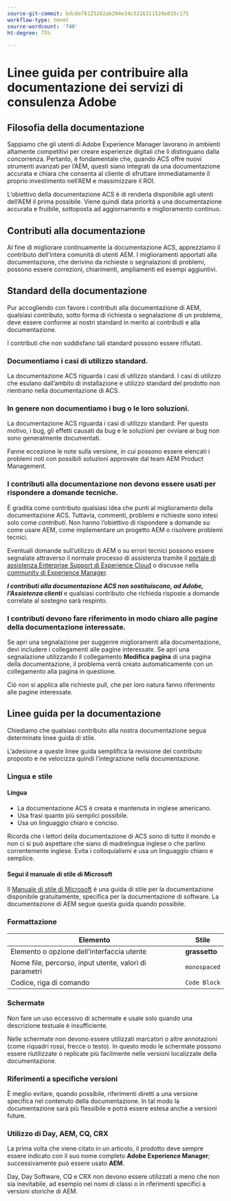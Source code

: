 ```yaml
---
source-git-commit: bdc8e76125282ab294e34c5216311524e015c175
workflow-type: tm+mt
source-wordcount: '740'
ht-degree: 75%

---
```

# Linee guida per contribuire alla documentazione dei servizi di consulenza Adobe

## Filosofia della documentazione

Sappiamo che gli utenti di Adobe Experience Manager lavorano in ambienti altamente competitivi per creare esperienze digitali che li distinguano dalla concorrenza. Pertanto, è fondamentale che, quando ACS offre nuovi strumenti avanzati per l’AEM, questi siano integrati da una documentazione accurata e chiara che consenta al cliente di sfruttare immediatamente il proprio investimento nell’AEM e massimizzare il ROI.

L’obiettivo della documentazione ACS è di renderla disponibile agli utenti dell’AEM il prima possibile. Viene quindi data priorità a una documentazione accurata e fruibile, sottoposta ad aggiornamento e miglioramento continuo.

## Contributi alla documentazione

Al fine di migliorare continuamente la documentazione ACS, apprezziamo il contributo dell’intera comunità di utenti AEM. I miglioramenti apportati alla documentazione, che derivino da richieste o segnalazioni di problemi, possono essere correzioni, chiarimenti, ampliamenti ed esempi aggiuntivi.

## Standard della documentazione

Pur accogliendo con favore i contributi alla documentazione di AEM, qualsiasi contributo, sotto forma di richiesta o segnalazione di un problema, deve essere conforme ai nostri standard in merito ai contributi e alla documentazione.

I contributi che non soddisfano tali standard possono essere rifiutati.

### Documentiamo i casi di utilizzo standard.

La documentazione ACS riguarda i casi di utilizzo standard. I casi di utilizzo che esulano dall’ambito di installazione e utilizzo standard del prodotto non rientrano nella documentazione di ACS.

### In genere non documentiamo i bug o le loro soluzioni.

La documentazione ACS riguarda i casi di utilizzo standard. Per questo motivo, i bug, gli effetti causati da bug e le soluzioni per ovviare ai bug non sono generalmente documentati.

Fanne eccezione le note sulla versione, in cui possono essere elencati i problemi noti con possibili soluzioni approvate dal team AEM Product Management.

### I contributi alla documentazione non devono essere usati per rispondere a domande tecniche.

È gradita come contributo qualsiasi idea che punti al miglioramento della documentazione ACS. Tuttavia, commenti, problemi e richieste sono intesi solo come *contributi*. Non hanno l’obiettivo di rispondere a domande su come usare AEM, come implementare un progetto AEM o risolvere problemi tecnici.

Eventuali domande sull’utilizzo di AEM o su errori tecnici possono essere segnalate attraverso il normale processo di assistenza tramite il [portale di assistenza Enterprise Support di Experience Cloud](https://helpx.adobe.com/it/contact/enterprise-support.ec.html) o discusse nella [community di Experience Manager](https://forums.adobe.com/community/experience-cloud/marketing-cloud/experience-manager).

***I contributi alla documentazione ACS non sostituiscono, ad Adobe, l’Assistenza clienti*** e qualsiasi contributo che richieda risposte a domande correlate al sostegno sarà respinto.

### I contributi devono fare riferimento in modo chiaro alle pagine della documentazione interessate.

Se apri una segnalazione per suggerire miglioramenti alla documentazione, devi includere i collegamenti alle pagine interessate. Se apri una segnalazione utilizzando il collegamento **Modifica pagina** di una pagina della documentazione, il problema verrà creato automaticamente con un collegamento alla pagina in questione.

Ciò non si applica alle richieste pull, che per loro natura fanno riferimento alle pagine interessate.

## Linee guida per la documentazione

Chiediamo che qualsiasi contributo alla nostra documentazione segua determinate linee guida di stile.

L’adesione a queste linee guida semplifica la revisione del contributo proposto e ne velocizza quindi l’integrazione nella documentazione.

### Lingua e stile

#### Lingua

* La documentazione ACS è creata e mantenuta in inglese americano.
* Usa frasi quanto più semplici possibile.
* Usa un linguaggio chiaro e conciso.

Ricorda che i lettori della documentazione di ACS sono di tutto il mondo e non ci si può aspettare che siano di madrelingua inglese o che parlino correntemente inglese. Evita i colloquialismi e usa un linguaggio chiaro e semplice.

#### Segui il manuale di stile di Microsoft

Il [Manuale di stile di Microsoft](https://docs.microsoft.com/it-it/style-guide/welcome/) è una guida di stile per la documentazione disponibile gratuitamente, specifica per la documentazione di software. La documentazione di AEM segue questa guida quando possibile.

### Formattazione

| Elemento | Stile |
|---|---|
| Elemento o opzione dell’interfaccia utente | **grassetto** |
| Nome file, percorso, input utente, valori di parametri | `monospaced` |
| Codice, riga di comando | ```Code Block``` |

### Schermate

Non fare un uso eccessivo di schermate e usale solo quando una descrizione testuale è insufficiente.

Nelle schermate non devono essere utilizzati marcatori o altre annotazioni (come riquadri rossi, frecce o testo). In questo modo le schermate possono essere riutilizzate o replicate più facilmente nelle versioni localizzate della documentazione.

### Riferimenti a specifiche versioni

È meglio evitare, quando possibile, riferimenti diretti a una versione specifica nel contenuto della documentazione. In tal modo la documentazione sarà più flessibile e potrà essere estesa anche a versioni future.

### Utilizzo di Day, AEM, CQ, CRX

La prima volta che viene citato in un articolo, il prodotto deve sempre essere indicato con il suo nome completo **Adobe Experience Manager**; successivamente può essere usato **AEM**.

Day, Day Software, CQ e CRX non devono essere utilizzati a meno che non sia inevitabile, ad esempio nei nomi di classi o in riferimenti specifici a versioni storiche di AEM.